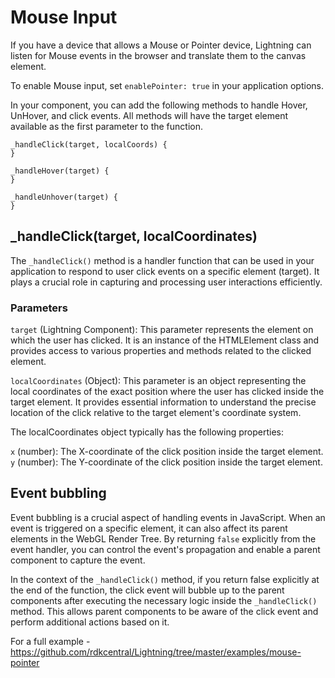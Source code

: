 # Mouse Input

If you have a device that allows a Mouse or Pointer device, Lightning can listen for Mouse events in the browser and translate them to the canvas element.

To enable Mouse input, set `enablePointer: true` in your application options.

In your component, you can add the following methods to handle Hover, UnHover, and click events. All methods will have the target element available as the first parameter to the function. 

```
_handleClick(target, localCoords) {
}

_handleHover(target) {
}

_handleUnhover(target) {
}
```

## _handleClick(target, localCoordinates)

The `_handleClick()` method is a handler function that can be used in your application to respond to user click events on a specific element (target). It plays a crucial role in capturing and processing user interactions efficiently.

### Parameters 

`target` (Lightning Component): This parameter represents the element on which the user has clicked. It is an instance of the HTMLElement class and provides access to various properties and methods related to the clicked element.

`localCoordinates` (Object): This parameter is an object representing the local coordinates of the exact position where the user has clicked inside the target element. It provides essential information to understand the precise location of the click relative to the target element's coordinate system.

The localCoordinates object typically has the following properties:

`x` (number): The X-coordinate of the click position inside the target element.
`y` (number): The Y-coordinate of the click position inside the target element.

## Event bubbling

Event bubbling is a crucial aspect of handling events in JavaScript. When an event is triggered on a specific element, it can also affect its parent elements in the WebGL Render Tree. By returning `false` explicitly from the event handler, you can control the event's propagation and enable a parent component to capture the event.

In the context of the `_handleClick()` method, if you return false explicitly at the end of the function, the click event will bubble up to the parent components after executing the necessary logic inside the `_handleClick()` method. This allows parent components to be aware of the click event and perform additional actions based on it.

For a full example - https://github.com/rdkcentral/Lightning/tree/master/examples/mouse-pointer
